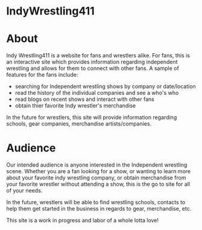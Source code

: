  # IndyWrestling411

# About

Indy Wrestling411 is a website for fans and wrestlers alike.  For fans, this is an interactive site which provides information regarding independent wrestling and allows for them to connect with other fans. A sample of features for the fans include:

  - searching for Independent wrestling shows by company or date/location
  - read the history of the individual companies and see a who's who 
  - read blogs on recent shows and interact with other fans
  - obtain thier favorite Indy wrestler's merchandise 
  
 In the future for wrestlers, this site will provide information regarding schools, gear companies, merchandise artists/companies.  

# Audience

 Our intended audience is anyone interested in the Independent wrestling scene.  Whether you are a fan looking for a show, or wanting to learn more about your favorite indy wrestling company, or obtain merchandise from your favorite wrestler without attending a show, this is the go to site for all of your needs.
 
In the future, wrestlers will be able to find wrestling schools, contacts to help them get started in the business in regards to gear, merchandise, etc.  


This site is a work in progress and labor of a whole lotta love!

